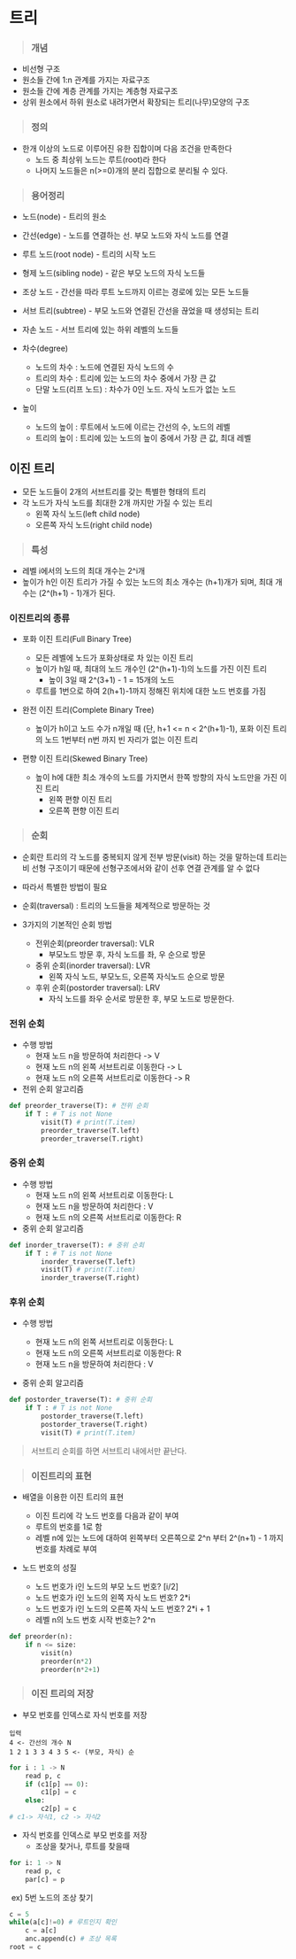 # 트리

> ### 개념

- 비선형 구조
- 원소들 간에 1:n 관계를 가지는 자료구조
- 원소들 간에 계층 관계를 가지는 계층형 자료구조
- 상위 원소에서 하위 원소로 내려가면서 확장되는 트리(나무)모양의 구조



> ### 정의

- 한개 이상의 노드로 이루어진 유한 집합이며 다음 조건을 만족한다
  - 노드 중 최상위 노드는 루트(root)라 한다
  - 나머지 노드들은 n(>=0)개의 분리 집합으로 분리될 수 있다.



> ### 용어정리

- 노드(node) - 트리의 원소
- 간선(edge) - 노드를 연결하는 선. 부모 노드와 자식 노드를 연결
- 루트 노드(root node) - 트리의 시작 노드
- 형제 노드(sibling node) - 같은 부모 노드의 자식 노드들
- 조상 노드 - 간선을 따라 루트 노드까지 이르는 경로에 있는 모든 노드들
- 서브 트리(subtree) - 부모 노드와 연결된 간선을 끊었을 때 생성되는 트리
- 자손 노드 - 서브 트리에 있는 하위 레벨의 노드들

- 차수(degree)
  - 노드의 차수 : 노드에 연결된 자식 노드의 수
  - 트리의 차수 : 트리에 있는 노드의 차수 중에서 가장 큰 값
  - 단말 노드(리프 노드) : 차수가 0인 노드. 자식 노드가 없는 노드

- 높이
  - 노드의 높이 : 루트에서 노드에 이르는 간선의 수, 노드의 레벨
  - 트리의 높이 : 트리에 있는 노드의 높이 중에서 가장 큰 값, 최대 레벨





## 이진 트리

- 모든 노드들이 2개의 서브트리를 갖는 특별한 형태의 트리
- 각 노드가 자식 노드를 최대한 2개 까지만 가질 수 있는 트리
  - 왼쪽 자식 노드(left child node)
  - 오른쪽 자식 노드(right child node)



> ### 특성

- 레벨 i에서의 노드의 최대 개수는 2^i개
- 높이가 h인 이진 트리가 가질 수 있는 노드의 최소 개수는 (h+1)개가 되며, 최대 개수는 (2^(h+1) - 1)개가 된다.





### 이진트리의 종류

- 포화 이진 트리(Full Binary Tree)
  - 모든 레벨에 노드가 포화상태로 차 있는 이진 트리
  - 높이가 h일 때, 최대의 노드 개수인 (2^(h+1)-1)의 노드를 가진 이진 트리
    - 높이 3일 때 2^(3+1) - 1 = 15개의 노드
  - 루트를 1번으로 하여 2(h+1)-1까지 정해진 위치에 대한 노드 번호를 가짐



- 완전 이진 트리(Complete Binary Tree)
  - 높이가 h이고 노드 수가 n개일 때 (단, h+1 <= n < 2^(h+1)-1), 포화 이진 트리의 노드 1번부터 n번 까지 빈 자리가 없는 이진 트리



- 편향 이진 트리(Skewed Binary Tree)
  - 높이 h에 대한 최소 개수의 노드를 가지면서 한쪽 방향의 자식 노드만을 가진 이진 트리
    - 왼쪽 편향 이진 트리
    - 오른쪽 편향 이진 트리





> ### 순회

- 순회란 트리의 각 노드를 중복되지 않게 전부 방문(visit) 하는 것을 말하는데 트리는 비 선형 구조이기 때문에 선형구조에서와 같이 선후 연결 관계를 알 수 없다

- 따라서 특별한 방법이 필요



- 순회(traversal) : 트리의 노드들을 체계적으로 방문하는 것
- 3가지의 기본적인 순회 방법
  - 전위순회(preorder traversal): VLR
    - 부모노드 방문 후, 자식 노드를 좌, 우 순으로 방문
  - 중위 순회(inorder traversal): LVR
    - 왼쪽 자식 노드, 부모노드, 오른쪽 자식노드 순으로 방문
  - 후위 순회(postorder traversal): LRV
    - 자식 노드를 좌우 순서로 방문한 후, 부모 노드로 방문한다.



### 전위 순회

- 수행 방법
  - 현재 노드 n을 방문하여 처리한다 -> V
  - 현재 노드 n의 왼쪽 서브트리로 이동한다 -> L
  - 현재 노드 n의 오른쪽 서브트리로 이동한다 -> R
- 전위 순회 알고리즘

```py
def preorder_traverse(T): # 전위 순회
    if T : # T is not None
        visit(T) # print(T.item)
        preorder_traverse(T.left)
        preorder_traverse(T.right)
```



### 중위 순회

- 수행 방법
  - 현재 노드 n의 왼쪽 서브트리로 이동한다: L
  - 현재 노드 n을 방문하여 처리한다 : V
  - 현재 노드 n의 오른쪽 서브트리로 이동한다: R
- 중위 순회 알고리즘

```py
def inorder_traverse(T): # 중위 순회
    if T : # T is not None
        inorder_traverse(T.left)
        visit(T) # print(T.item)
        inorder_traverse(T.right)
```



### 후위 순회

- 수행 방법
  - 현재 노드 n의 왼쪽 서브트리로 이동한다: L
  - 현재 노드 n의 오른쪽 서브트리로 이동한다: R
  - 현재 노드 n을 방문하여 처리한다 : V

- 중위 순회 알고리즘

```python
def postorder_traverse(T): # 중위 순회
    if T : # T is not None
        postorder_traverse(T.left)
        postorder_traverse(T.right)
        visit(T) # print(T.item)
```



> 서브트리 순회를 하면 서브트리 내에서만 끝난다.



> ### 이진트리의 표현

- 배열을 이용한 이진 트리의 표현

  - 이진 트리에 각 노드 번호를 다음과 같이 부여
  - 루트의 번호를 1로 함
  - 레벨 n에 있는 노드에 대하여 왼쪽부터 오른쪽으로 2^n 부터 2^(n+1) - 1 까지 번호를 차례로 부여

  

- 노드 번호의 성질
  - 노드 번호가 i인 노드의 부모 노드 번호? [i/2]
  - 노드 번호가 i인 노드의 왼쪽 자식 노드 번호? 2*i
  - 노드 번호가 i인 노드의 오른쪽 자식 노드 번호? 2*i + 1
  - 레벨 n의 노드 번호 시작 번호는? 2^n

```py
def preorder(n):
    if n <= size:
        visit(n)
        preorder(n*2)
        preorder(n*2+1)
```



> ### 이진 트리의 저장

- 부모 번호를 인덱스로 자식 번호를 저장

```
입력
4 <- 간선의 개수 N
1 2 1 3 3 4 3 5 <- (부모, 자식) 순
```

```py
for i : 1 -> N
	read p, c
    if (c1[p] == 0):
        c1[p] = c
    else:
        c2[p] = c
# c1-> 자식1, c2 -> 자식2
```



- 자식 번호를 인덱스로 부모 번호를 저장
  - 조상을 찾거나, 루트를 찾을때

```py
for i: 1 -> N
	read p, c
    par[c] = p
```



​	ex) 5번 노드의 조상 찾기

```py
c = 5
while(a[c]!=0) # 루트인지 확인
	c = a[c]
    anc.append(c) # 조상 목록
root = c
```

